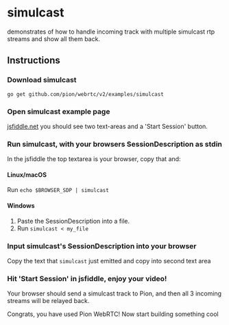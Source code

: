 # simulcast
demonstrates of how to handle incoming track with multiple simulcast rtp streams and show all them back.

## Instructions
### Download simulcast
```
go get github.com/pion/webrtc/v2/examples/simulcast
```

### Open simulcast example page
[jsfiddle.net](https://jsfiddle.net/dzc17fga/) you should see two text-areas and a 'Start Session' button.

### Run simulcast, with your browsers SessionDescription as stdin
In the jsfiddle the top textarea is your browser, copy that and:
#### Linux/macOS
Run `echo $BROWSER_SDP | simulcast`
#### Windows
1. Paste the SessionDescription into a file.
1. Run `simulcast < my_file`

### Input simulcast's SessionDescription into your browser
Copy the text that `simulcast` just emitted and copy into second text area

### Hit 'Start Session' in jsfiddle, enjoy your video!
Your browser should send a simulcast track to Pion, and then all 3 incoming streams will be relayed back.

Congrats, you have used Pion WebRTC! Now start building something cool

